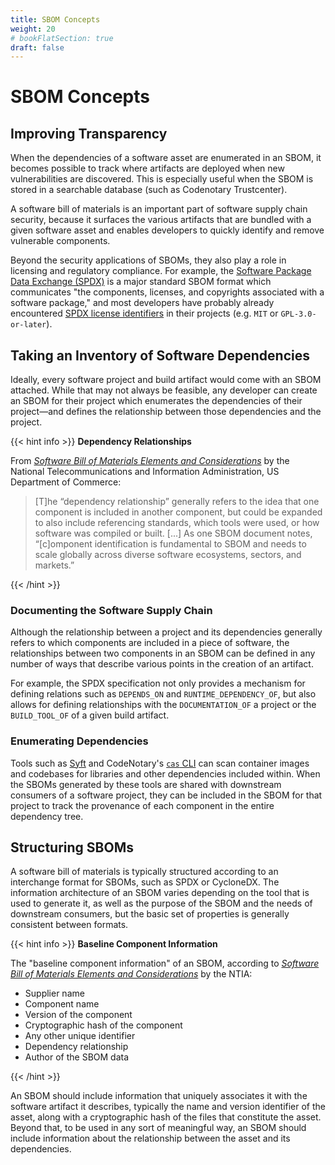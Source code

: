```yaml
---
title: SBOM Concepts
weight: 20
# bookFlatSection: true
draft: false
---
```


# SBOM Concepts

## Improving Transparency

When the dependencies of a software asset are enumerated in an SBOM, it becomes possible to track where artifacts are deployed when new vulnerabilities are discovered. This is especially useful when the SBOM is stored in a searchable database (such as Codenotary Trustcenter).

A software bill of materials is an important part of software supply chain security, because it surfaces the various artifacts that are bundled with a given software asset and enables developers to quickly identify and remove vulnerable components.

Beyond the security applications of SBOMs, they also play a role in licensing and regulatory compliance. For example, the [Software Package Data Exchange (SPDX)](https://spdx.dev/resources/learn/) is a major standard SBOM format which communicates "the components, licenses, and copyrights associated with a software package," and most developers have probably already encountered [SPDX license identifiers](https://spdx.org/licenses/) in their projects (e.g. `MIT` or `GPL-3.0-or-later`).

## Taking an Inventory of Software Dependencies

Ideally, every software project and build artifact would come with an SBOM attached. While that may not always be feasible, any developer can create an SBOM for their project which enumerates the dependencies of their project—and defines the relationship between those dependencies and the project.

{{< hint info >}}
**Dependency Relationships**

From [*Software Bill of Materials Elements and Considerations*](https://www.federalregister.gov/documents/2021/06/02/2021-11592/software-bill-of-materials-elements-and-considerations) by the National Telecommunications and Information Administration, US Department of Commerce:

> [T]he “dependency relationship” generally refers to the idea that one component is included in another component, but could be expanded to also include referencing standards, which tools were used, or how software was compiled or built. [...] As one SBOM document notes, “[c]omponent identification is fundamental to SBOM and needs to scale globally across diverse software ecosystems, sectors, and markets.” 

{{< /hint >}}

### Documenting the Software Supply Chain

Although the relationship between a project and its dependencies generally refers to which components are included in a piece of software, the relationships between two components in an SBOM can be defined in any number of ways that describe various points in the creation of an artifact.

For example, the SPDX specification not only provides a mechanism for defining relations such as `DEPENDS_ON` and `RUNTIME_DEPENDENCY_OF`, but also allows for defining relationships with the `DOCUMENTATION_OF` a project or the `BUILD_TOOL_OF` of a given build artifact.

### Enumerating Dependencies

Tools such as [Syft](https://github.com/anchore/syft) and CodeNotary's [`cas` CLI](https://cas.codenotary.com) can scan container images and codebases for libraries and other dependencies included within. When the SBOMs generated by these tools are shared with downstream consumers of a software project, they can be included in the SBOM for that project to track the provenance of each component in the entire dependency tree.

## Structuring SBOMs

A software bill of materials is typically structured according to an interchange format for SBOMs, such as SPDX or CycloneDX. The information architecture of an SBOM varies depending on the tool that is used to generate it, as well as the purpose of the SBOM and the needs of downstream consumers, but the basic set of properties is generally consistent between formats.

{{< hint info >}}
**Baseline Component Information**

The "baseline component information" of an SBOM, according to [*Software Bill of Materials Elements and Considerations*](https://www.federalregister.gov/documents/2021/06/02/2021-11592/software-bill-of-materials-elements-and-considerations) by the NTIA:

- Supplier name
- Component name
- Version of the component
- Cryptographic hash of the component
- Any other unique identifier
- Dependency relationship
- Author of the SBOM data

{{< /hint >}}

An SBOM should include information that uniquely associates it with the software artifact it describes, typically the name and version identifier of the asset, along with a cryptographic hash of the files that constitute the asset. Beyond that, to be used in any sort of meaningful way, an SBOM should include information about the relationship between the asset and its dependencies.
